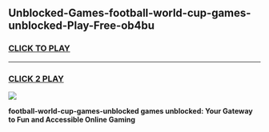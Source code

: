 
## Unblocked-Games-football-world-cup-games-unblocked-Play-Free-ob4bu
<h3>
<a href="https://premium76.site?title=football-world-cup-games-unblocked&ref=09A">CLICK TO PLAY</a></h3>
<hr>

<h3>
<a href="https://premium76.site?title=football-world-cup-games-unblocked&ref=09A">CLICK 2 PLAY</a>
  
</h3>

<a href="https://premium76.site?title=football-world-cup-games-unblocked&ref=09A"><img src="https://clearcache.store/games.png"></a>


**football-world-cup-games-unblocked games unblocked: Your Gateway to Fun and Accessible Online Gaming**
